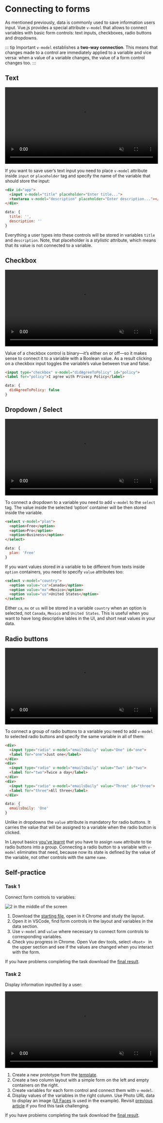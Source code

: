 # Connecting to forms

As mentioned previously, data is commonly used to save information users input. Vue.js provides a special attribute `v-model` that allows to connect variables with basic form controls: text inputs, checkboxes, radio buttons and dropdowns. 

::: tip Important
`v-model` establishes a **two-way connection**. This means that changes made to a control are immediately applied to a variable and vice versa: when a value of a variable changes, the value of a form control changes too. 
:::

## Text

<video width="100%" controls muted class="video afterh2">
  <source src="./media/data-form-text.mp4" type="video/mp4">
</video>

If you want to save user’s text input you need to place `v-model` attribute inside `input` or `placeholder` tag and specify the name of the variable that should store the input:

```html
<div id="app">
  <input v-model="title" placeholder="Enter title..."> 
  <textarea v-model="description" placeholder="Enter description..."></textarea>
</div>
```
```js
data: {
  title: '',
  description: ''
}
```

Everything a user types into these controls will be stored in variables `title` and `description`. Note, that placeholder is a *stylistic* attribute, which means that its value is not connected to a variable.

<!-- todo: ! In variables article: say that names are case sensitive -->
<!-- ? Inputs of types *email* and *password* are connected the same way -->


## Checkbox

<video width="100%" controls muted class="video afterh2">
  <source src="./media/data-form-check.mp4" type="video/mp4">
</video>

Value of a checkbox control is binary—it’s either on or off—so it makes sense to connect it to a variable with a Boolean value. As a result clicking on a checkbox input toggles the variable’s value between true and false.

```html
<input type="checkbox" v-model="didAgreeToPolicy" id="policy">
<label for="policy">I agree with Privacy Policy</label>
```
```js
data: {
  didAgreeToPolicy: false
}
```

## Dropdown / Select

<video width="100%" controls muted class="video afterh2">
  <source src="./media/data-form-select.mp4" type="video/mp4">
</video>

To connect a dropdown to a variable you need to add `v-model` to the `select` tag. The value inside the selected ‘option’ container will be then stored inside the variable.

```html
<select v-model="plan">
  <option>Free</option>
  <option>Pro</option>
  <option>Business</option>
</select>
```
```js
data: {
  plan: 'Free'
}
```

If you want values stored in a variable to be different from texts inside `option` containers, you need to specify `value` attributes too:

```html
<select v-model="country">
  <option value="ca">Canada</option>
  <option value="mx">Mexico</option>
  <option value="us">United States</option>
</select>
```

Either `ca`, `mx` or `us` will be stored in a variable `country` when an option is selected, not `Canada`, `Mexico` and `United States`. This is useful when you want to have long descriptive lables in the UI, and short neat values in your data.

<!-- - Similarly to radio buttons, you can specify ‘value’ for each option if you want it to be different from the actual content between ‘option’ tags. As with radio buttons, it’s recommended to have them the same.  -->

## Radio buttons

<video width="100%" controls muted class="video afterh2">
  <source src="./media/data-form-radio.mp4" type="video/mp4">
</video>

To connect a group of radio buttons to a variable you need to add `v-model` to selected radio buttons and specify the same variable in all of them:

```html
<div>
  <input type="radio" v-model="emailsDaily" value="One" id="one">
  <label for="one">Just one</label>
</div>
<div>
  <input type="radio" v-model="emailsDaily" value="Two" id="two">
  <label for="two">Twice a day</label>
</div>
<div>
  <input type="radio" v-model="emailsDaily" value="Three" id="three">
  <label for="three">All three</label>
</div>
```
```js
data: {
  emailsDaily: 'One'
}
```

Unlike in dropdowns the `value` attribute is mandatory for radio buttons. It carries the value that will be assigned to a variable when the radio button is clicked.

In Layout basics [you've learnt](./../../LayoutBasics/Core/form.md#radio-button) that you have to assign `name` attribute to tie radio buttons into a group. Connecting a radio button to a variable with `v-model` eliminates that need, because now its state is defined by the value of the variable, not other controls with the same `name`. 

<!-- todo: Maybe a link to how to bind values if number is required, not string — common bug -->

## Self-practice

### Task 1

Connect form controls to variables:

![2 in the middle of the screen](./media/connect-form-practice-1.png)

1. Download the [starting file](./../../../course-files/interaction-basics/data/data-forms-practice-1-start.html.zip), open in it Chrome and study the layout.
2. Open it in VSCode, find form controls in the layout and variables in the data section.
3. Use `v-model` and `value` where necessary to connect form controls to corresponding variables.
4. Check you progress in Chrome. Open Vue dev tools, select `<Root> ` in the upper section and see if the values are changed when you interact with the form. 

If you have problems completing the task download the [final result](./../../../course-files/interaction-basics/data/data-forms-practice-1-end.html.zip).

### Task 2

Display information inputted by a user:

<video width="100%" controls muted class="video afterh2">
  <source src="./media/data-form-practice-2.mp4" type="video/mp4">
</video>

1. Create a new prototype from the [template](./../Setup/). 
2. Create a two column layout with a simple form on the left and empty containers on the right.
3. Create variables for each form control and connect them with `v-model`.
4. Display values of the variables in the right column. Use Photo URL data to display an image ([UI Faces](https://uifaces.co/?provider[]=1) is used in the example). Revisit [previous article](./display.md) if you find this task challenging.

If you have problems completing the task download the [final result](./../../../course-files/interaction-basics/data/data-forms-practice-2-end.html.zip).